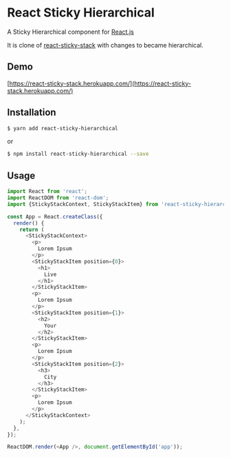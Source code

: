 
React Sticky Hierarchical
=========================

A Sticky Hierarchical component for [React.js](http://facebook.github.io/react/)

It is clone of [react-sticky-stack](https://github.com/YPlan/react-sticky-stack) with changes to became hierarchical. 

Demo
----

[https://react-sticky-stack.herokuapp.com/](https://react-sticky-stack.herokuapp.com/)

Installation
------------

```sh
$ yarn add react-sticky-hierarchical
```
or
```sh
$ npm install react-sticky-hierarchical --save
```

Usage
-----

```javascript
import React from 'react';
import ReactDOM from 'react-dom';
import {StickyStackContext, StickyStackItem} from 'react-sticky-hierarchical';

const App = React.createClass({
  render() {
    return (
      <StickyStackContext>
        <p>
          Lorem Ipsum
        </p>
        <StickyStackItem position={0}>
          <h1>
            Live
          </h1>
        </StickyStackItem>
        <p>
          Lorem Ipsum
        </p>
        <StickyStackItem position={1}>
          <h2>
            Your
          </h2>
        </StickyStackItem>
        <p>
          Lorem Ipsum
        </p>
        <StickyStackItem position={2}>
          <h3>
            City
          </h3>
        </StickyStackItem>
        <p>
          Lorem Ipsum
        </p>
      </StickyStackContext>
    );
  },
});

ReactDOM.render(<App />, document.getElementById('app'));
```
